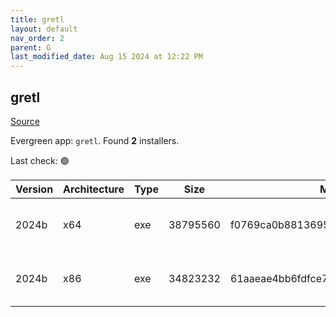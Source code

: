 ```yaml
---
title: gretl
layout: default
nav_order: 2
parent: G
last_modified_date: Aug 15 2024 at 12:22 PM
---
```


## gretl

[Source](http://gretl.sourceforge.net/)

Evergreen app: `gretl`. Found **2** installers.

Last check: 🟢

| Version | Architecture | Type | Size     | Md5                              | URI                                                                                                                                                                      |
| ------- | ------------ | ---- | -------- | -------------------------------- | ------------------------------------------------------------------------------------------------------------------------------------------------------------------------ |
| 2024b   | x64          | exe  | 38795560 | f0769ca0b881369517b5d10046d08a45 | [https://pilotfiber.dl.sourceforge.net/project/gretl/gretl/2024b/gretl-2024b-64.exe](https://pilotfiber.dl.sourceforge.net/project/gretl/gretl/2024b/gretl-2024b-64.exe) |
| 2024b   | x86          | exe  | 34823232 | 61aaeae4bb6fdfce7169e6bb708c654e | [https://pilotfiber.dl.sourceforge.net/project/gretl/gretl/2024b/gretl-2024b-32.exe](https://pilotfiber.dl.sourceforge.net/project/gretl/gretl/2024b/gretl-2024b-32.exe) |
